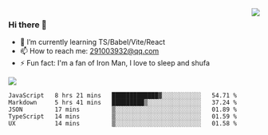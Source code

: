 <img align='right' src='https://github-readme-stats.vercel.app/api?username=niaogege&show_icons=true&theme=radical'/>

### Hi there 👋

- 🌱 I’m currently learning TS/Babel/Vite/React
- 📫 How to reach me: 291003932@qq.com
- ⚡ Fun fact:  I'm a fan of Iron Man, I love to sleep and shufa

![](https://github-readme-stats.vercel.app/api/top-langs/?username=niaogege&layout=compact)

<!--START_SECTION:waka-->
```text
JavaScript   8 hrs 21 mins   █████████████▓░░░░░░░░░░░   54.71 % 
Markdown     5 hrs 41 mins   █████████▒░░░░░░░░░░░░░░░   37.24 % 
JSON         17 mins         ▒░░░░░░░░░░░░░░░░░░░░░░░░   01.89 % 
TypeScript   14 mins         ▒░░░░░░░░░░░░░░░░░░░░░░░░   01.59 % 
UX           14 mins         ▒░░░░░░░░░░░░░░░░░░░░░░░░   01.58 % 
```
<!--END_SECTION:waka-->
